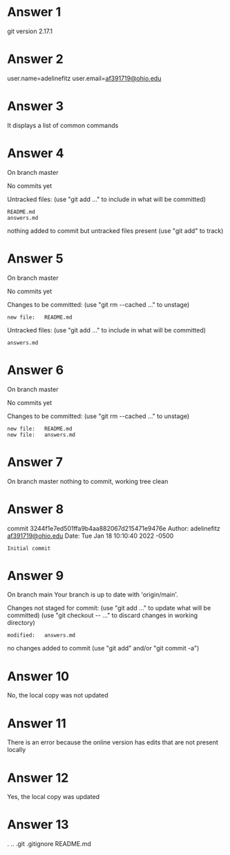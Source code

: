 # Answer 1  
git version 2.17.1

# Answer 2  
user.name=adelinefitz
user.email=af391719@ohio.edu

# Answer 3  
It displays a list of common commands

# Answer 4  
On branch master

No commits yet

Untracked files:
  (use "git add <file>..." to include in what will be committed)

	README.md
	answers.md

nothing added to commit but untracked files present (use "git add" to track)

# Answer 5  
On branch master

No commits yet

Changes to be committed:
  (use "git rm --cached <file>..." to unstage)

	new file:   README.md

Untracked files:
  (use "git add <file>..." to include in what will be committed)

	answers.md

# Answer 6  
On branch master

No commits yet

Changes to be committed:
  (use "git rm --cached <file>..." to unstage)

	new file:   README.md
	new file:   answers.md

# Answer 7  
On branch master
nothing to commit, working tree clean

# Answer 8  
commit 3244f1e7ed501ffa9b4aa882067d215471e9476e
Author: adelinefitz <af391719@ohio.edu>
Date:   Tue Jan 18 10:10:40 2022 -0500

    Initial commit

# Answer 9  
On branch main
Your branch is up to date with 'origin/main'.

Changes not staged for commit:
  (use "git add <file>..." to update what will be committed)
  (use "git checkout -- <file>..." to discard changes in working directory)

	modified:   answers.md

no changes added to commit (use "git add" and/or "git commit -a")

# Answer 10  
No, the local copy was not updated

# Answer 11  
There is an error because the online version has edits that are not present locally

# Answer 12  
Yes, the local copy was updated

# Answer 13  
.  ..  .git  .gitignore  README.md  
